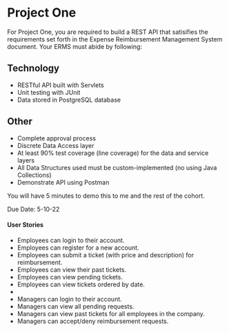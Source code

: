 # Project One

For Project One, you are required to build a REST API that satisifies the requirements set forth in the Expense
Reimbursement Management System document. Your ERMS must abide by following:

## Technology

* RESTful API built with Servlets
* Unit testing with JUnit
* Data stored in PostgreSQL database

## Other

* Complete approval process
* Discrete Data Access layer
* At least 90% test coverage (line coverage) for the data and service layers
* All Data Structures used must be custom-implemented (no using Java Collections)
* Demonstrate API using Postman

You will have 5 minutes to demo this to me and the rest of the cohort.

Due Date: 5-10-22

#### User Stories

- Employees can login to their account.
- Employees can register for a new account.
- Employees can submit a ticket (with price and description) for reimbursement.
- Employees can view their past tickets.
- Employees can view pending tickets.
- Employees can view tickets ordered by date.
- 
- Managers can login to their account.
- Managers can view all pending requests.
- Managers can view past tickets for all employees in the company.
- Managers can accept/deny reimbursement requests. 
